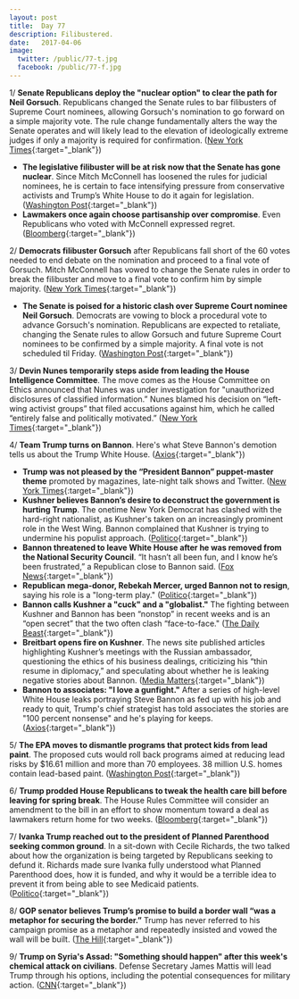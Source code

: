 ```yaml
---
layout: post
title:  Day 77
description: Filibustered.
date:   2017-04-06
image:
  twitter: /public/77-t.jpg
  facebook: /public/77-f.jpg
---
```


1/ **Senate Republicans deploy the "nuclear option" to clear the path for Neil Gorsuch**. Republicans changed the Senate rules to bar filibusters of Supreme Court nominees, allowing Gorsuch's nomination to go forward on a simple majority vote. The rule change fundamentally alters the way the Senate operates and will likely lead to the elevation of ideologically extreme judges if only a majority is required for confirmation. ([New York Times](https://www.nytimes.com/2017/04/06/us/politics/neil-gorsuch-supreme-court-senate.html){:target="_blank"})

* **The legislative filibuster will be at risk now that the Senate has gone nuclear**. Since Mitch McConnell has loosened the rules for judicial nominees, he is certain to face intensifying pressure from conservative activists and Trump’s White House to do it again for legislation. ([Washington Post](https://www.washingtonpost.com/news/powerpost/paloma/daily-202/2017/04/06/daily-202-the-legislative-filibuster-will-be-at-risk-as-soon-as-the-senate-goes-nuclear/58e5c0afe9b69b3a72331e4f/){:target="_blank"})
* **Lawmakers once again choose partisanship over compromise**. Even Republicans who voted with McConnell expressed regret. ([Bloomberg](https://www.bloomberg.com/politics/articles/2017-04-06/mcconnell-s-nuclear-option-gets-trump-gorsuch-at-a-big-price){:target="_blank"})

2/ **Democrats filibuster Gorsuch** after Republicans fall short of the 60 votes needed to end debate on the nomination and proceed to a final vote of Gorsuch. Mitch McConnell has vowed to change the Senate rules in order to break the filibuster and move to a final vote to confirm him by simple majority. ([New York Times](https://www.nytimes.com/2017/04/06/us/politics/neil-gorsuch-supreme-court-senate.html){:target="_blank"})

* **The Senate is poised for a historic clash over Supreme Court nominee Neil Gorsuch**. Democrats are vowing to block a procedural vote to advance Gorsuch's nomination. Republicans are expected to retaliate, changing the Senate rules to allow Gorsuch and future Supreme Court nominees to be confirmed by a simple majority. A final vote is not scheduled til Friday. ([Washington Post](https://www.washingtonpost.com/powerpost/senate-poised-for-historic-clash-over-supreme-court-nominee-neil-gorsuch/2017/04/06/40295376-1aba-11e7-855e-4824bbb5d748_story.html){:target="_blank"})

3/ **Devin Nunes temporarily steps aside from leading the House Intelligence Committee**. The move comes as the House Committee on Ethics announced that Nunes was under investigation for "unauthorized disclosures of classified information.” Nunes blamed his decision on “left-wing activist groups” that filed accusations against him, which he called “entirely false and politically motivated.” ([New York Times](https://www.nytimes.com/2017/04/06/us/politics/devin-nunes-house-intelligence-committee-russia.html){:target="_blank"})

4/ **Team Trump turns on Bannon**. Here's what Steve Bannon's demotion tells us about the Trump White House. ([Axios](https://www.axios.com/trump-steve-bannon-nsc-removal-2347427647.html){:target="_blank"})

* **Trump was not pleased by the “President Bannon” puppet-master theme** promoted by magazines, late-night talk shows and Twitter. ([New York Times](https://www.nytimes.com/2017/04/05/us/politics/national-security-council-stephen-bannon.html){:target="_blank"})
* **Kushner believes Bannon’s desire to deconstruct the government is hurting Trump**. The onetime New York Democrat has clashed with the hard-right nationalist, as Kushner's taken on an increasingly prominent role in the West Wing. Bannon complained that Kushner is trying to undermine his populist approach. ([Politico](https://secure.politico.com/story/2017/04/bannon-ousted-from-national-security-council-236908){:target="_blank"})
* **Bannon threatened to leave White House after he was removed from the National Security Council**. “It hasn’t all been fun, and I know he’s been frustrated,” a Republican close to Bannon said. ([Fox News](http://www.foxnews.com/politics/2017/04/06/bannon-reportedly-threatened-to-leave-white-house-after-nsc-shakeup.html){:target="_blank"})
* **Republican mega-donor, Rebekah Mercer, urged Bannon not to resign**, saying his role is a "long-term play." ([Politico](https://secure.politico.com/story/2017/04/bannon-resign-mercer-trump-236939){:target="_blank"})
* **Bannon calls Kushner a "cuck" and a "globalist."** The fighting between Kushner and Bannon has been “nonstop” in recent weeks and is an “open secret” that the two often clash “face-to-face." ([The Daily Beast](http://www.thedailybeast.com/articles/2017/04/06/steve-bannon-calls-jared-kushner-a-cuck-and-globalist-behind-his-back.html){:target="_blank"})
* **Breitbart opens fire on Kushner**. The news site published articles highlighting Kushner’s meetings with the Russian ambassador, questioning the ethics of his business dealings, criticizing his “thin resume in diplomacy,” and speculating about whether he is leaking negative stories about Bannon. ([Media Matters](https://mediamatters.org/blog/2017/04/06/defend-bannon-breitbart-has-opened-fire-presidents-son-law/215938){:target="_blank"})
* **Bannon to associates: "I love a gunfight."** After a series of high-level White House leaks portraying Steve Bannon as fed up with his job and ready to quit, Trump's chief strategist has told associates the stories are "100 percent nonsense" and he's playing for keeps. ([Axios](https://www.axios.com/steve-bannon-to-associates-i-love-a-gunfight-2347592148.html){:target="_blank"})

5/ **The EPA moves to dismantle programs that protect kids from lead paint**. The proposed cuts would roll back programs aimed at reducing lead risks by $16.61 million and more than 70 employees. 38 million U.S. homes contain lead-based paint. ([Washington Post](https://www.washingtonpost.com/news/energy-environment/wp/2017/04/05/trumps-epa-moves-to-defund-programs-that-protect-children-from-lead/){:target="_blank"})

6/ **Trump prodded House Republicans to tweak the health care bill before leaving for spring break**. The House Rules Committee will consider an amendment to the bill in an effort to show momentum toward a deal as lawmakers return home for two weeks. ([Bloomberg](https://www.bloomberg.com/politics/articles/2017-04-06/trump-said-to-push-house-to-aid-gravely-ill-in-health-care-bill){:target="_blank"})

7/ **Ivanka Trump reached out to the president of Planned Parenthood seeking common ground**. In a sit-down with Cecile Richards, the two talked about how the organization is being targeted by Republicans seeking to defund it. Richards made sure Ivanka fully understood what Planned Parenthood does, how it is funded, and why it would be a terrible idea to prevent it from being able to see Medicaid patients. ([Politico](https://secure.politico.com/story/2017/04/ivanka-trump-planned-parenthood-outreach-236940){:target="_blank"})

8/ **GOP senator believes Trump’s promise to build a border wall “was a metaphor for securing the border.”** Trump has never referred to his campaign promise as a metaphor and repeatedly insisted and vowed the wall will be built. ([The Hill](http://thehill.com/homenews/senate/327555-gop-sen-trumps-wall-a-metaphor-for-securing-border){:target="_blank"})

9/ **Trump on Syria's Assad: "Something should happen" after this week's chemical attack on civilians**. Defense Secretary James Mattis will lead Trump through his options, including the potential consequences for military action. ([CNN](http://www.cnn.com/2017/04/06/politics/donald-trump-syria-options/){:target="_blank"})